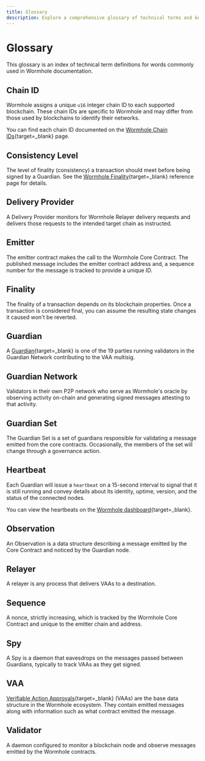 ```yaml
---
title: Glossary
description: Explore a comprehensive glossary of technical terms and key concepts used in the Wormhole network, covering Chain ID, Guardian, VAA, and more.
---
```


# Glossary

This glossary is an index of technical term definitions for words commonly used in Wormhole documentation.

## Chain ID

Wormhole assigns a unique `u16` integer chain ID to each supported blockchain. These chain IDs are specific to Wormhole and may differ from those used by blockchains to identify their networks.

You can find each chain ID documented on the [Wormhole Chain IDs](/docs/build/reference/chain-ids/){target=\_blank} page.

## Consistency Level

The level of finality (consistency) a transaction should meet before being signed by a Guardian. See the [Wormhole Finality](/docs/build/reference/consistency-levels/){target=\_blank} reference page for details.

## Delivery Provider

A Delivery Provider monitors for Wormhole Relayer delivery requests and delivers those requests to the intended target chain as instructed.

## Emitter

The emitter contract makes the call to the Wormhole Core Contract. The published message includes the emitter contract address and, a sequence number for the message is tracked to provide a unique ID.

## Finality

The finality of a transaction depends on its blockchain properties. Once a transaction is considered final, you can assume the resulting state changes it caused won't be reverted.

## Guardian

A [Guardian](/docs/learn/infrastructure/guardians/){target=\_blank} is one of the 19 parties running validators in the Guardian Network contributing to the VAA multisig.

## Guardian Network

Validators in their own P2P network who serve as Wormhole's oracle by observing activity on-chain and generating signed messages attesting to that activity.

## Guardian Set

The Guardian Set is a set of guardians responsible for validating a message emitted from the core contracts. Occasionally, the members of the set will change through a governance action.

## Heartbeat

Each Guardian will issue a `heartbeat` on a 15-second interval to signal that it is still running and convey details about its identity, uptime, version, and the status of the connected nodes.

You can view the heartbeats on the [Wormhole dashboard](https://wormhole-foundation.github.io/wormhole-dashboard/#/?endpoint=Mainnet){target=\_blank}.

## Observation

An Observation is a data structure describing a message emitted by the Core Contract and noticed by the Guardian node.

## Relayer

A relayer is any process that delivers VAAs to a destination.

## Sequence

A nonce, strictly increasing, which is tracked by the Wormhole Core Contract and unique to the emitter chain and address.

## Spy

A Spy is a daemon that eavesdrops on the messages passed between Guardians, typically to track VAAs as they get signed.

## VAA

[Verifiable Action Approvals](/docs/learn/infrastructure/vaas/){target=\_blank} (VAAs) are the base data structure in the Wormhole ecosystem. They contain emitted messages along with information such as what contract emitted the message.

## Validator

A daemon configured to monitor a blockchain node and observe messages emitted by the Wormhole contracts.